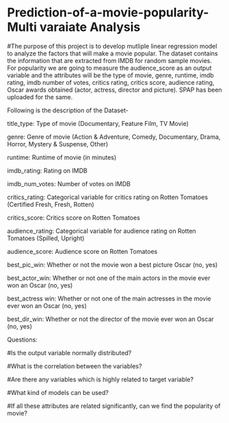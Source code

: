 # Prediction-of-a-movie-popularity-Multi varaiate Analysis
#The purpose of this project is to develop mutliple linear regression model to analyze the factors that will make a movie popular. The dataset contains the information that are extracted from IMDB for random sample movies. For popularity we are going to measure the audience_score as an output variable and the attributes will be the type of movie, genre, runtime, imdb rating, imdb number of votes, critics rating, critics score, audience rating, Oscar awards obtained (actor, actress, director and picture).
SPAP has been uploaded for the same.

Following is the description of the Dataset- 

title_type: Type of movie (Documentary, Feature Film, TV Movie)

genre: Genre of movie (Action & Adventure, Comedy, Documentary, Drama, Horror, Mystery & Suspense, Other)

runtime: Runtime of movie (in minutes)

imdb_rating: Rating on IMDB

imdb_num_votes: Number of votes on IMDB

critics_rating: Categorical variable for critics rating on Rotten Tomatoes (Certified Fresh, Fresh, Rotten)

critics_score: Critics score on Rotten Tomatoes

audience_rating: Categorical variable for audience rating on Rotten Tomatoes (Spilled, Upright)

audience_score: Audience score on Rotten Tomatoes

best_pic_win: Whether or not the movie won a best picture Oscar (no, yes)

best_actor_win: Whether or not one of the main actors in the movie ever won an Oscar (no, yes) 

best_actress win: Whether or not one of the main actresses in the movie ever won an Oscar (no, yes) 

best_dir_win: Whether or not the director of the movie ever won an Oscar (no, yes)


Questions:

#Is the output variable normally distributed?

#What is the correlation between the variables?

#Are there any variables which is highly related to target variable?

#What kind of models can be used?

#If all these attributes are related significantly, can we find the popularity of movie?


